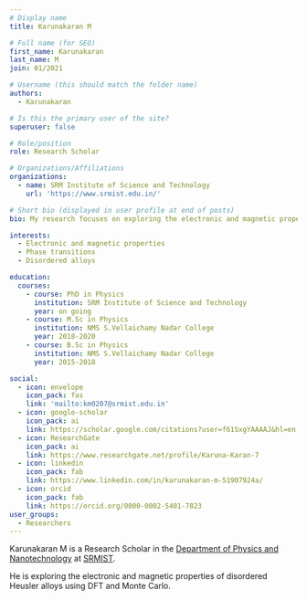 ```yaml
---
# Display name
title: Karunakaran M

# Full name (for SEO)
first_name: Karunakaran
last_name: M
join: 01/2021

# Username (this should match the folder name)
authors:
  - Karunakaran

# Is this the primary user of the site?
superuser: false

# Role/position
role: Research Scholar

# Organizations/Affiliations
organizations:
  - name: SRM Institute of Science and Technology
    url: 'https://www.srmist.edu.in/'

# Short bio (displayed in user profile at end of posts)
bio: My research focuses on exploring the electronic and magnetic properties of disordered Heusler alloys.

interests:
  - Electronic and magnetic properties
  - Phase transitions
  - Disordered alloys

education:
  courses:
    - course: PhD in Physics
      institution: SRM Institute of Science and Technology
      year: on going
    - course: M.Sc in Physics
      institution: NMS S.Vellaichamy Nadar College
      year: 2018-2020
    - course: B.Sc in Physics
      institution: NMS S.Vellaichamy Nadar College
      year: 2015-2018

social:
  - icon: envelope
    icon_pack: fas
    link: 'mailto:km0207@srmist.edu.in'
  - icon: google-scholar
    icon_pack: ai
    link: https://scholar.google.com/citations?user=f61SxgYAAAAJ&hl=en
  - icon: ResearchGate
    icon_pack: ai
    link: https://www.researchgate.net/profile/Karuna-Karan-7
  - icon: linkedin
    icon_pack: fab
    link: https://www.linkedin.com/in/karunakaran-m-51907924a/
  - icon: orcid
    icon_pack: fab
    link: https://orcid.org/0000-0002-5401-7823
user_groups:
  - Researchers
---
```


Karunakaran M is a Research Scholar in the [Department of Physics and Nanotechnology](https://www.srmist.edu.in/department/department-of-physics-and-nanotechnology/) at [SRMIST](https://www.srmist.edu.in).

He is exploring the electronic and magnetic properties of disordered Heusler alloys using DFT and Monte Carlo.
